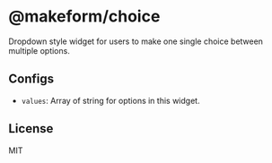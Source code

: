 # @makeform/choice

Dropdown style widget for users to make one single choice between multiple options.


## Configs

 - `values`: Array of string for options in this widget.


## License

MIT
